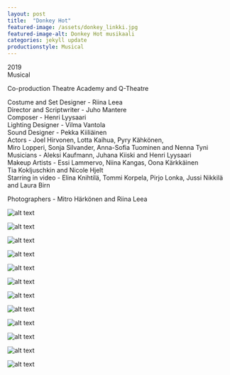 ```yaml
---
layout: post
title:  "Donkey Hot"
featured-image: /assets/donkey_linkki.jpg
featured-image-alt: Donkey Hot musikaali 
categories: jekyll update
productionstyle: Musical
---
```

  2019  
  Musical  

Co-production Theatre Academy and Q-Theatre

  Costume and Set Designer - Riina Leea  
  Director and Scriptwriter - Juho Mantere  
  Composer - Henri Lyysaari  
  Lighting Designer - Vilma Vantola  
  Sound Designer - Pekka Kiiliäinen  
  Actors - Joel Hirvonen, Lotta Kaihua, Pyry Kähkönen,  
  Miro Lopperi, Sonja Silvander, Anna-Sofia Tuominen and Nenna Tyni  
  Musicians - Aleksi Kaufmann, Juhana Kiiski and Henri Lyysaari  
  Makeup Artists - Essi Lammervo, Niina Kangas, Oona Kärkkäinen  
  Tia Kokljuschkin and Nicole Hjelt  
  Starring in video - Elina Knihtilä, Tommi Korpela, Pirjo Lonka, Jussi Nikkilä and Laura Birn  

  Photographers - Mitro Härkönen and Riina Leea

![alt text](/assets/projects/donkey1.jpg)

![alt text](/assets/projects/donkey2.jpg)

![alt text](/assets/projects/donkey3.jpg)

![alt text](/assets/projects/donkey4.jpg)

![alt text](/assets/projects/donkey5.jpg)

![alt text](/assets/projects/donkey6.jpg)

![alt text](/assets/projects/donkey7.jpg)

![alt text](/assets/projects/donkey8.jpg)

![alt text](/assets/projects/donkey9.jpg)

![alt text](/assets/projects/donkey10.jpg)

![alt text](/assets/projects/donkey11.jpg)

![alt text](/assets/projects/donkey12.jpg)